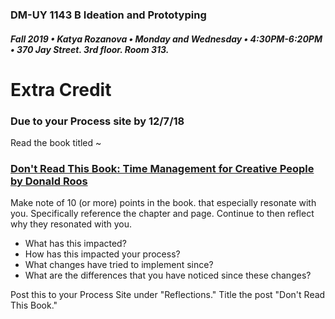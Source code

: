 ### DM-UY 1143 B Ideation and Prototyping
##### Fall 2019 • Katya Rozanova • Monday and Wednesday • 4:30PM-6:20PM • 370 Jay Street. 3rd floor. Room 313.  

# Extra Credit
### Due to your Process site by 12/7/18

Read the book titled ~

### [Don't Read This Book: Time Management for Creative People by Donald Roos](https://www.amazon.com/Dont-Read-This-Book-Management/dp/9063694237)


Make note of 10 (or more) points in the book. that especially resonate with you. Specifically reference the chapter and page. Continue to then reflect why they resonated with you. 

* What has this impacted?
* How has this impacted your process? 
* What changes have tried to implement since? 
* What are the differences that you have noticed since these changes?


Post this to your Process Site under "Reflections." Title the post "Don't Read This Book."

